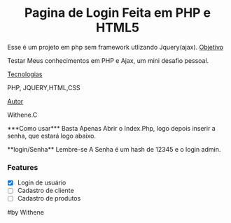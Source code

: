 <h1 align="center">Pagina de Login Feita em PHP e HTML5</h1>
 Esse é um projeto em php sem framework utlizando  Jquery(ajax). 
 
 
 <bloquete>
 <a href="#objetivo">Objetivo</a> 
 <p> Testar Meus conhecimentos em PHP e Ajax, um mini desafio pessoal. </p>
 <a href="#tecnologias">Tecnologias</a> 
 <p> PHP, JQUERY,HTML,CSS </p>
 <a href="#autor">Autor</a>
 <p> Withene.C</p>
</bloquete>
    <p> ***Como usar*** Basta Apenas Abrir o Index.Php, logo depois inserir a senha, que estará logo abaixo.</p>
    <p> **login/Senha** Lembre-se A Senha é um hash de 12345 e o login admin.</p>


### Features

- [x] Login de usuário
- [ ] Cadastro de cliente
- [ ] Cadastro de produtos

#by Withene
